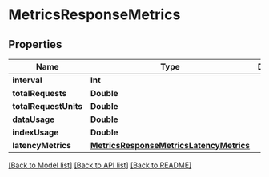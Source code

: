 # MetricsResponseMetrics

## Properties
Name | Type | Description | Notes
------------ | ------------- | ------------- | -------------
**interval** | **Int** |  | [optional] 
**totalRequests** | **Double** |  | [optional] 
**totalRequestUnits** | **Double** |  | [optional] 
**dataUsage** | **Double** |  | [optional] 
**indexUsage** | **Double** |  | [optional] 
**latencyMetrics** | [**MetricsResponseMetricsLatencyMetrics**](MetricsResponseMetricsLatencyMetrics.md) |  | [optional] 

[[Back to Model list]](../README.md#documentation-for-models) [[Back to API list]](../README.md#documentation-for-api-endpoints) [[Back to README]](../README.md)


